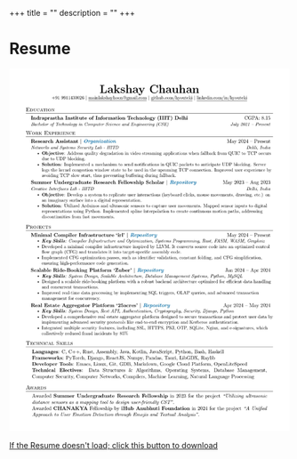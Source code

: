 +++
title = ""
description = ""
+++

# Resume

![Resume](./resume.jpg)
	
<a class="inline-button" href="/resume/resume.pdf" target="_blank">If the Resume doesn't load; click this button to download</a>

<br>